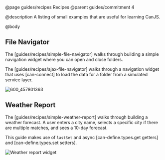 @page guides/recipes Recipes
@parent guides/commitment 4

@description A listing of small examples that are useful for
learning CanJS.

@body


## File Navigator

The [guides/recipes/simple-file-navigator] walks through building a simple navigation
widget where you can open and close folders.

The [guides/recipes/ajax-file-navigator] walks through a navigation widget that uses
[can-connect] to load the data for a folder from a simulated service layer.

![600_457801363](https://cloud.githubusercontent.com/assets/78602/22888969/273617ca-f1cd-11e6-922f-28bd5514b3dd.jpeg)


## Weather Report

The [guides/recipes/simple-weather-report] walks through building a weather forecast. A user enters
a city name, selects a specific city if there are multiple matches, and sees a 10-day forecast.  

This guide makes use of `lastSet` and async [can-define.types.get getters] and [can-define.types.set setters].

![Weather report widget](../../docs/can-guides/commitment/recipes/weather-report/weather-report.png)
